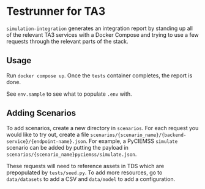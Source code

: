 # Testrunner for TA3
`simulation-integration` generates an integration report by
standing up all of the relevant TA3 services with a Docker Compose
and trying to use a few requests through the relevant parts of the stack.

## Usage
Run `docker compose up`. Once the `tests` container completes, the report is done.

See `env.sample` to see what to populate `.env` with.

## Adding Scenarios
To add scenarios, create a new directory in `scenarios`. For each request you would like to 
try out, create a file `scenarios/{scenario_name}/{backend-service}/{endpoint-name}.json`. For example, a PyCIEMSS
`simulate` scenario can be added by putting the payload in `scenarios/{scenario_name}pyciemss/simulate.json`.

These requests will need to reference assets in TDS which are prepopulated by `tests/seed.py`. To add more resources,
go to `data/datasets` to add a CSV and `data/model` to add a configuration.
